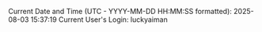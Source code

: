 Current Date and Time (UTC - YYYY-MM-DD HH:MM:SS formatted): 2025-08-03 15:37:19
Current User's Login: luckyaiman
